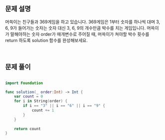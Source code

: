 
## 문제 설명
머쓱이는 친구들과 369게임을 하고 있습니다. 369게임은 1부터 숫자를 하나씩 대며 3, 6, 9가 들어가는 숫자는 숫자 대신 3, 6, 9의 개수만큼 박수를 치는 게임입니다. 머쓱이가 말해야하는 숫자 order가 매개변수로 주어질 때, 머쓱이가 쳐야할 박수 횟수를 return 하도록 solution 함수를 완성해보세요.

<br>

## 문제 풀이

```swift

import Foundation

func solution(_ order:Int) -> Int {
    var count = 0
    for i in String(order) {
        if i == "3" || i == "6" || i == "9" {
            count += 1
        }
    }
                            
    return count
}
```

